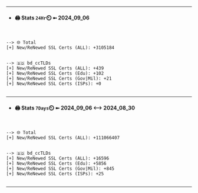 

---
- #### 🖨️ **Stats** `24Hr`⏲️ ➼ 2024_09_06
```console


--> 🌐 Total
[+] New/ReNewed SSL Certs (ALL): +3105184


--> 🇧🇩 bd_ccTLDs
[+] New/ReNewed SSL Certs (ALL): +439
[+] New/ReNewed SSL Certs (Edu): +102
[+] New/ReNewed SSL Certs (Gov|Mil): +21
[+] New/ReNewed SSL Certs (ISPs): +0


```

---
- #### 🖨️ **Stats** `7Days`⏲️ ➼ 2024_09_06 <--> 2024_08_30
```console


--> 🌐 Total
[+] New/ReNewed SSL Certs (ALL): +111066407


--> 🇧🇩 bd_ccTLDs
[+] New/ReNewed SSL Certs (ALL): +16596
[+] New/ReNewed SSL Certs (Edu): +5856
[+] New/ReNewed SSL Certs (Gov|Mil): +845
[+] New/ReNewed SSL Certs (ISPs): +25


```

---

